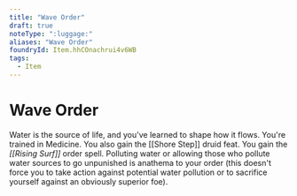 ```yaml
---
title: "Wave Order"
draft: true
noteType: ":luggage:"
aliases: "Wave Order"
foundryId: Item.hhCOnachrui4v6WB
tags:
  - Item
---
```


# Wave Order

Water is the source of life, and you've learned to shape how it flows. You're trained in Medicine. You also gain the [[Shore Step]] druid feat. You gain the _[[Rising Surf]]_ order spell. Polluting water or allowing those who pollute water sources to go unpunished is anathema to your order (this doesn't force you to take action against potential water pollution or to sacrifice yourself against an obviously superior foe).
